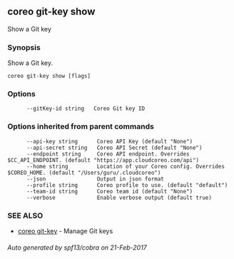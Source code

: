 ## coreo git-key show

Show a Git key

### Synopsis


Show a Git key.

```
coreo git-key show [flags]
```

### Options

```
      --gitKey-id string   Coreo Git key ID
```

### Options inherited from parent commands

```
      --api-key string      Coreo API Key (default "None")
      --api-secret string   Coreo API Secret (default "None")
      --endpoint string     Coreo API endpoint. Overrides $CC_API_ENDPOINT. (default "https://app.cloudcoreo.com/api")
      --home string         Location of your Coreo config. Overrides $COREO_HOME. (default "/Users/guru/.cloudcoreo")
      --json                Output in json format
      --profile string      Coreo profile to use. (default "default")
      --team-id string      Coreo team id (default "None")
      --verbose             Enable verbose output (default true)
```

### SEE ALSO
* [coreo git-key](coreo_git-key.md)	 - Manage Git keys

###### Auto generated by spf13/cobra on 21-Feb-2017
